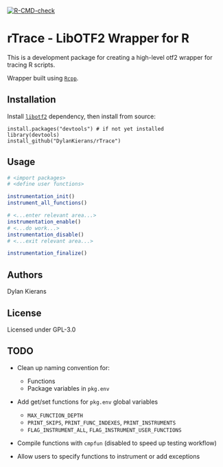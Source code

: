   <!-- badges: start -->
[![R-CMD-check](https://github.com/DylanKierans/rTrace/actions/workflows/R-CMD-check.yaml/badge.svg)](https://github.com/DylanKierans/rTrace/actions/workflows/R-CMD-check.yaml)
  <!-- badges: end -->

# rTrace - LibOTF2 Wrapper for R

This is a development package for creating a high-level otf2 wrapper for tracing R scripts.

Wrapper built using [`Rcpp`](https://cran.r-project.org/web/packages/Rcpp/index.html).


## Installation

Install [`libotf2`](https://www.vi-hps.org/projects/score-p/) dependency, then install from source:

```
install.packages("devtools") # if not yet installed
library(devtools)
install_github("DylanKierans/rTrace")
```

## Usage

```R
# <import packages>
# <define user functions>

instrumentation_init()
instrument_all_functions()

# <...enter relevant area...>
instrumentation_enable()
# <...do work...>
instrumentation_disable()
# <...exit relevant area...>

instrumentation_finalize()
```

## Authors 

Dylan Kierans

## License 

Licensed under GPL-3.0

## TODO

* Clean up naming convention for:
    * Functions
    * Package variables in `pkg.env`

* Add get/set functions for `pkg.env` global variables
    * `MAX_FUNCTION_DEPTH`
    * `PRINT_SKIPS`, `PRINT_FUNC_INDEXES`, `PRINT_INSTRUMENTS`
    * `FLAG_INSTRUMENT_ALL`, `FLAG_INSTRUMENT_USER_FUNCTIONS`

* Compile functions with `cmpfun` (disabled to speed up testing workflow)

* Allow users to specify functions to instrument or add exceptions

